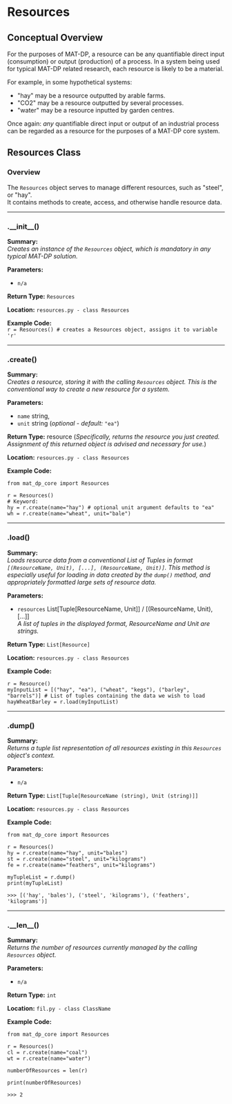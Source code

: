 # Resources

## Conceptual Overview

For the purposes of MAT-DP, a resource can be any quantifiable direct input (consumption) or output (production) of a process. In a system being used for typical MAT-DP related research, each resource is likely to be a material.

For example, in some hypothetical systems:

- "hay" may be a resource outputted by arable farms.
- "CO2" may be a resource outputted by several processes.
- "water" may be a resource inputted by garden centres.

Once again: *any* quantifiable direct input or output of an industrial process can be regarded as a resource for the purposes of a MAT-DP core system.

## **Resources** Class

### Overview

The ```Resources``` object serves to manage different resources, such as "steel", or "hay".  
It contains methods to create, access, and otherwise handle resource data.

---

### .\_\_init\_\_()

**Summary:**  
*Creates an instance of the ```Resources``` object, which is mandatory in any typical MAT-DP solution.*

**Parameters:**  

* ```n/a```

**Return Type:** ```Resources```

**Location:** ```resources.py - class Resources```

**Example Code:**  
```r = Resources() # creates a Resources object, assigns it to variable 'r'```

---

### .create()

**Summary:**  
*Creates a resource, storing it with the calling ```Resources``` object. This is the conventional way to create a new resource for a system.*

**Parameters:**

* ```name``` string,
* ```unit``` string (*optional - default:* ```"ea"```)

**Return Type:** resource (*Specifically, returns the  resource you just created. Assignment of this returned object is advised and necessary for use.*)

**Location:** ```resources.py - class Resources```

**Example Code:**  
```
from mat_dp_core import Resources

r = Resources()
# Keyword:
hy = r.create(name="hay") # optional unit argument defaults to "ea"
wh = r.create(name="wheat", unit="bale")
```

---

### .load()

**Summary:**  
*Loads resource data from a conventional List of Tuples in format ```[(ResourceName, Unit), [...], (ResourceName, Unit)]```. This method is especially useful for loading in data created by the ```dump()``` method, and appropriately formatted large sets of resource data.*

**Parameters:**

* ```resources``` List[Tuple[ResourceName, Unit]] / [(ResourceName, Unit), [...]]  
  *A list of tuples in the displayed format, ResourceName and Unit are strings.*

**Return Type:** ```List[Resource]```

**Location:** ```resources.py - class Resources```

**Example Code:**
```
r = Resource()
myInputList = [("hay", "ea"), ("wheat", "kegs"), ("barley", "barrels")] # List of tuples containing the data we wish to load
hayWheatBarley = r.load(myInputList)
```

---

### .dump()

**Summary:**  
*Returns a tuple list representation of all resources existing in this ```Resources``` object's context.*

**Parameters:**

* ```n/a```

**Return Type:**  ```List[Tuple[ResourceName (string), Unit (string)]]```

**Location:** ```resources.py - class Resources```

**Example Code:**
```
from mat_dp_core import Resources

r = Resources()
hy = r.create(name="hay", unit="bales")
st = r.create(name="steel", unit="kilograms")
fe = r.create(name="feathers", unit="kilograms")

myTupleList = r.dump()
print(myTupleList)

>>> [('hay', 'bales'), ('steel', 'kilograms'), ('feathers', 'kilograms')]
```

---

### .\_\_len\_\_()

**Summary:**  
*Returns the number of resources currently managed by the calling ```Resources``` object.*

**Parameters:**

* ```n/a```

**Return Type:**  ```int```

**Location:** ```fil.py - class ClassName```

**Example Code:**
```
from mat_dp_core import Resources

r = Resources()
cl = r.create(name="coal")
wt = r.create(name="water")

numberOfResources = len(r)

print(numberOfResources)

>>> 2
```

<!--
---

### .\_\_getitem\_\_()

**Summary:**  
*Returns a resource corresponding to two search parameters. Not intended for end-users*

**Parameters:**

* ```index```
  *integer describing the position of the *

* ```name```
  *Description*

**Return Type:**  ```type```

**Location:** ```fil.py - class ClassName```

**Example Code:**
```
# Comment code
```

---
-->

<!--
### .method()

**Summary:**  
*Text*

**Parameters:**

* ```var```
  *Description*

**Return Type:**  ```type```

**Location:** ```fil.py - class ClassName```

**Example Code:**
```
# Comment code
```

---


-->
<!-- Non-essential, covering more vital content first
## **Resource** Class (*Advanced*)

The ```Resource``` object is not intended for end-users.  
Nevertheless, advanced users may find some of its properties or methods useful. It is important not to instantiate the ```Resource``` object without using the ```Resources.create()``` method, otherwise the resource will be ignored. -->

